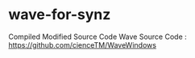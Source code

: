 # wave-for-synz

Compiled Modified Source Code
Wave Source Code : https://github.com/cienceTM/WaveWindows
